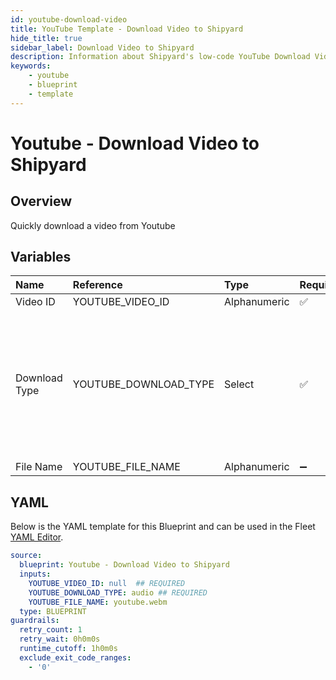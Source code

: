 ```yaml
---
id: youtube-download-video
title: YouTube Template - Download Video to Shipyard
hide_title: true
sidebar_label: Download Video to Shipyard
description: Information about Shipyard's low-code YouTube Download Video to Shipyard blueprint. Download a single video from YouTube 
keywords:
    - youtube
    - blueprint
    - template
---
```


# Youtube - Download Video to Shipyard

## Overview
Quickly download a video from Youtube

## Variables

| Name | Reference | Type | Required | Default | Options | Description |
|:-----|:----------|:-----|:---------|:--------|:--------|:------------|
| Video ID | YOUTUBE_VIDEO_ID  | Alphanumeric |:white_check_mark: | - | - |  |
| Download Type | YOUTUBE_DOWNLOAD_TYPE  | Select |:white_check_mark: | `audio` | Video (mp4): `video`<br></br><br></br>Audio (webm): `audio`<br></br><br></br> |  |
| File Name | YOUTUBE_FILE_NAME  | Alphanumeric |:heavy_minus_sign: | `youtube.webm` | - |  |


## YAML
Below is the YAML template for this Blueprint and can be used in the Fleet [YAML Editor](../../reference/fleets/yaml-editor.md).
```yaml
source:
  blueprint: Youtube - Download Video to Shipyard
  inputs:
    YOUTUBE_VIDEO_ID: null  ## REQUIRED
    YOUTUBE_DOWNLOAD_TYPE: audio ## REQUIRED
    YOUTUBE_FILE_NAME: youtube.webm
  type: BLUEPRINT
guardrails:
  retry_count: 1
  retry_wait: 0h0m0s
  runtime_cutoff: 1h0m0s
  exclude_exit_code_ranges:
    - '0'

```
